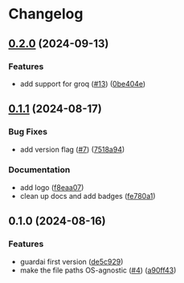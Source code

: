 # Changelog

## [0.2.0](https://github.com/codeguardai/guardai/compare/v0.1.1...v0.2.0) (2024-09-13)


### Features

* add support for groq ([#13](https://github.com/codeguardai/guardai/issues/13)) ([0be404e](https://github.com/codeguardai/guardai/commit/0be404ee00f482e68e8c0a0c1d6a8ff43fa14371))

## [0.1.1](https://github.com/codeguardai/guardai/compare/v0.1.0...v0.1.1) (2024-08-17)


### Bug Fixes

* add version flag ([#7](https://github.com/codeguardai/guardai/issues/7)) ([7518a94](https://github.com/codeguardai/guardai/commit/7518a94698354352808c3dd49079fb93a8369f4f))


### Documentation

* add logo ([f8eaa07](https://github.com/codeguardai/guardai/commit/f8eaa0704ff2fba6a5236ff34ba7fc9ac51b3bb9))
* clean up docs and add badges ([fe780a1](https://github.com/codeguardai/guardai/commit/fe780a11e16e4b2216f5695351abc43985378f83))

## 0.1.0 (2024-08-16)


### Features

* guardai first version ([de5c929](https://github.com/codeguardai/guardai/commit/de5c9299357e522accd6811bf6a9e8ac2eb509bd))
* make the file paths OS-agnostic ([#4](https://github.com/codeguardai/guardai/issues/4)) ([a90ff43](https://github.com/codeguardai/guardai/commit/a90ff43cd3831c7776a6a134960a59018b2d8bae))
